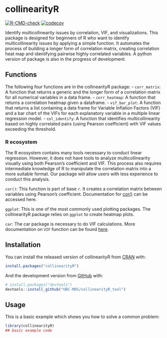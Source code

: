 
<!-- README.md is generated from README.Rmd. Please edit that file -->

# collinearityR

<!-- badges: start -->

[![R-CMD-check](https://github.com/UBC-MDS/collinearityR_tool/workflows/R-CMD-check/badge.svg)](https://github.com/UBC-MDS/collinearityR_tool/actions)
[![codecov](https://codecov.io/gh/UBC-MDS/collinearityR_tool/branch/main/graph/badge.svg?token=h7Rr0ifLCh)](https://codecov.io/gh/UBC-MDS/collinearityR_tool)
<!-- badges: end -->

Identify multicollinearity issues by correlation, VIF, and
visualizations. This package is designed for beginners of R who want to
identify multicollinearity issues by applying a simple function. It
automates the process of building a longer form of correlation matrix,
creating correlation heat map and identifying pairwise highly correlated
variables. A python version of package is also in the progress of
development.

## Functions

The following four functions are in the collinearityR package: -
`corr_matrix`: A function that returns a generic and the longer form of
a correlation matrix for all numerical variables in a data frame. -
`corr_heatmap`: A function that returns a correlation heatmap given a
dataframe. - `vif_bar_plot`: A function that returns a list containing a
data frame for Variable Inflation Factors (VIF) and a bar chart of the
VIFs for each explanatory variable in a multiple linear regression
model. - `col_identify`: A function that identifies multicollinearity
based on highly correlated pairs (using Pearson coefficient) with VIF
values exceeding the threshold.

### R ecosystem

The R ecosystem contains many tools necessary to conduct linear
regression. However, it does not have tools to analyze multicollinearity
visually using both Pearson’s coefficient and VIF. This process also
requires intermediate knowledge of R to manipulate the correlation
matrix into a more suitable format. Our package will allow users with
less experience to conduct this analysis.

`cor()`: This function is part of base `r`. It creates a correlation
matrix between variables using Pearson’s coefficient. Documentation for
[cor()](%22https://www.rdocumentation.org/packages/stats/versions/3.6.2/topics/cor%22)
can be accessed here.

`ggplot`: This is one of the most commonly used plotting packages. The
collinearityR package relies on `ggplot` to create heatmap plots.

`car`: The car package is necessary to do VIF calculations. More
documentation on `VIF` function can be found
[here](%22https://www.rdocumentation.org/packages/regclass/versions/1.6/topics/VIF%22).

## Installation

You can install the released version of collinearityR from
[CRAN](https://CRAN.R-project.org) with:

``` r
install.packages("collinearityR")
```

And the development version from [GitHub](https://github.com/) with:

``` r
# install.packages("devtools")
devtools::install_github("UBC-MDS/collinearityR_tool")
```

## Usage

This is a basic example which shows you how to solve a common problem:

``` r
library(collinearityR)
## basic example code
```
